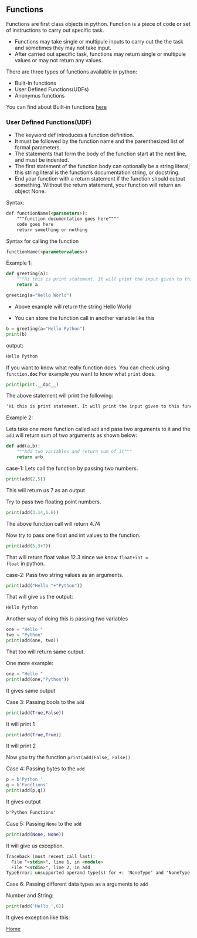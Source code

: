 ## Functions

Functions are first class objects in python. Function is a piece of code or set of instructions to carry out specific task.

- Functions may take single or multipule inputs to carry out the the task and sometimes they may not take input.
- After carried out specific task, functions may return single or multipule values or may not return any values.

There are three types of functions available in python:

- Built-in functions
- User Defined Functions(UDFs)
- Anonymus functions

You can find about Built-in functions [here](https://docs.python.org/3/library/functions.html)

### User Defined Functions(UDF)

- The keyword def introduces a function definition.
- It must be followed by the function name and the parenthesized list of formal parameters.
- The statements that form the body of the function start at the next line, and must be indented.
- The first statement of the function body can optionally be a string literal; this string literal is the function’s documentation string, or docstring.
- End your function with a return statement if the function should output something. Without the return statement, your function will return an object None.

Syntax:

```markdown
def functionName(<parsmeters>):
    """function documentation goes here""""
    code goes here
    return something or nothing
```

Syntax for calling the function

```markdown
functionName(<parametervalues>)
```
Example 1:

```python
def greeting(a):
    """Hi this is print statement. It will print the input given to this function"""
    return a

greeting(a="Hello World")
```
- Above example will return the string Hello World

- You can store the function call in another variable like this

```python
b = greeting(a="Hello Python")
print(b)
```
output:
```markdown
Hello Python
```
If you want to know what really function does. You can check using <code>function.__doc__</code>
For example you want to know what <code>print</code> does.

```python
print(print.__doc__)
```
The above statement will print the following:

```markdown
'Hi this is print statement. It will print the input given to this function'
```
Example 2:

Lets take one more function called <code>add</code> and pass two arguments to it and the <code>add</code> will return sum of two arguments as shown below:

```python
def add(a,b):
    """Add two variables and return sum of it"""
    return a+b
```
case-1: Lets call the function by passing two numbers.

```python
print(add(2,5))
```
This will return us 7 as an output

Try to pass two floating point numbers.

```python
print(add(3.14,1.6))
```
The above function call will return 4.74

Now try to pass one float and int values to the function.

```python
print(add(5.3+7))
```
That will return float value 12.3 since we know <code>float+int = float</code> in python.


case-2: Pass two string values as an arguments.

```python
print(add("Hello "+"Python"))
```
That will give us the output:

```markdown
Hello Python
```
Another way of doing this is passing two variables

```python
one = "Hello "
two = "Python"
print(add(one, two))
```
That too will return same output.

One more example:

```python
one = "Hello "
print(add(one,"Python"))
```
It gives same output

Case 3: Passing bools to the <code>add</code>

```python
print(add(True,False))
```
It will print 1

```python
print(add(True,True))
```
It will print 2

Now you try the function <code>print(add(False, False))</code>

Case 4: Passing bytes to the <code>add</code>

```python
p = b'Python '
q = b'Functions'
print(add(p,q))
```
It gives output

```markdown
b'Python Functions'
```
Case 5: Passing <code>None</code> to the <code>add</code>

```python
print(add(None, None))
```
It will give us exception.

```markdown
Traceback (most recent call last):
  File "<stdin>", line 1, in <module>
  File "<stdin>", line 2, in add
TypeError: unsupported operand type(s) for +: 'NoneType' and 'NoneType'
```

Case 6: Passing different data types as a arguments to <code>add</code>

Number and String:

```python
print(add('Hello ',6))
```
It gives exception like this:






[Home](index.md)
